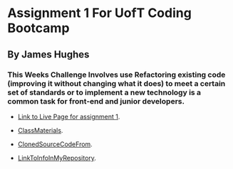 # Assignment 1 For UofT Coding Bootcamp 
## By James Hughes
### This Weeks Challenge Involves use Refactoring existing code (improving it without changing what it does) to meet a certain set of standards or to implement a new technology is a common task for front-end and junior developers.
* [Link to Live Page for assignment 1](https://jameshughes2009.github.io/assignment-1/Develop/).

* [ClassMaterials](https://github.com/kodeman14/utor-fsf-dec23/tree/main/01-HTML-Git-CSS/02-Challenge).

* [ClonedSourceCodeFrom](https://github.com/coding-boot-camp/urban-octo-telegram).

* [LinkToInfoInMyRepository](https://github.com/Jameshughes2009/assignment-1/tree/main/Develop).
